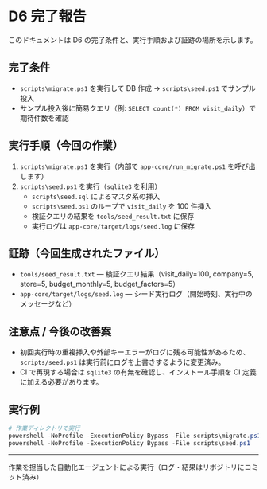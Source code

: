 # D6 完了報告

このドキュメントは D6 の完了条件と、実行手順および証跡の場所を示します。

## 完了条件
- `scripts\migrate.ps1` を実行して DB 作成 → `scripts\seed.ps1` でサンプル投入
- サンプル投入後に簡易クエリ（例: `SELECT count(*) FROM visit_daily`）で期待件数を確認

## 実行手順（今回の作業）
1. `scripts\migrate.ps1` を実行（内部で `app-core/run_migrate.ps1` を呼び出します）
2. `scripts\seed.ps1` を実行（`sqlite3` を利用）
   - `scripts\seed.sql` によるマスタ系の挿入
   - `scripts\seed.ps1` のループで `visit_daily` を 100 件挿入
   - 検証クエリの結果を `tools/seed_result.txt` に保存
   - 実行ログは `app-core/target/logs/seed.log` に保存

## 証跡（今回生成されたファイル）
- `tools/seed_result.txt` — 検証クエリ結果（visit_daily=100, company=5, store=5, budget_monthly=5, budget_factors=5）
- `app-core/target/logs/seed.log` — シード実行ログ（開始時刻、実行中のメッセージなど）

## 注意点 / 今後の改善案
- 初回実行時の重複挿入や外部キーエラーがログに残る可能性があるため、`scripts/seed.ps1` は実行前にログを上書きするように変更済み。
- CI で再現する場合は `sqlite3` の有無を確認し、インストール手順を CI 定義に加える必要があります。

## 実行例
```powershell
# 作業ディレクトリで実行
powershell -NoProfile -ExecutionPolicy Bypass -File scripts\migrate.ps1
powershell -NoProfile -ExecutionPolicy Bypass -File scripts\seed.ps1
```

---
作業を担当した自動化エージェントによる実行（ログ・結果はリポジトリにコミット済み）
